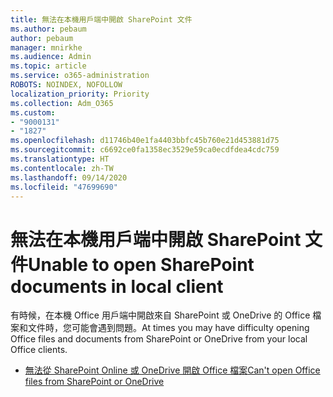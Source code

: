 ```yaml
---
title: 無法在本機用戶端中開啟 SharePoint 文件
ms.author: pebaum
author: pebaum
manager: mnirkhe
ms.audience: Admin
ms.topic: article
ms.service: o365-administration
ROBOTS: NOINDEX, NOFOLLOW
localization_priority: Priority
ms.collection: Adm_O365
ms.custom:
- "9000131"
- "1827"
ms.openlocfilehash: d11746b40e1fa4403bbfc45b760e21d453881d75
ms.sourcegitcommit: c6692ce0fa1358ec3529e59ca0ecdfdea4cdc759
ms.translationtype: HT
ms.contentlocale: zh-TW
ms.lasthandoff: 09/14/2020
ms.locfileid: "47699690"
---
```

# <a name="unable-to-open-sharepoint-documents-in-local-client"></a><span data-ttu-id="ee3aa-102">無法在本機用戶端中開啟 SharePoint 文件</span><span class="sxs-lookup"><span data-stu-id="ee3aa-102">Unable to open SharePoint documents in local client</span></span>

<span data-ttu-id="ee3aa-103">有時候，在本機 Office 用戶端中開啟來自 SharePoint 或 OneDrive 的 Office 檔案和文件時，您可能會遇到問題。</span><span class="sxs-lookup"><span data-stu-id="ee3aa-103">At times you may have difficulty opening Office files and documents from SharePoint or OneDrive from your local Office clients.</span></span>

- [<span data-ttu-id="ee3aa-104">無法從 SharePoint Online 或 OneDrive 開啟 Office 檔案</span><span class="sxs-lookup"><span data-stu-id="ee3aa-104">Can't open Office files from SharePoint or OneDrive</span></span>](https://docs.microsoft.com/sharepoint/troubleshoot/administration/cant-open-office-files)

